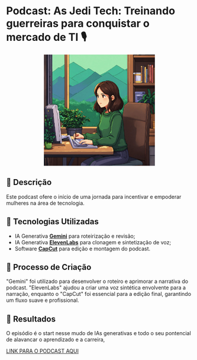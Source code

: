 # Podcast: As Jedi Tech: Treinando guerreiras para conquistar o mercado de TI 🎙️

<p align="center">
<img 
    src="./assets/cover.jpg"
    width="300"
/>
</p>

## 📒 Descrição
Este podcast ofere o início de uma jornada para incentivar e empoderar mulheres na área de tecnologia.

## 🤖 Tecnologias Utilizadas
- IA Generativa **[Gemini](https://gemini.google.com/)** para roteirização e revisão;
- IA Generativa **[ElevenLabs](https://www.elevenlabs.io)** para clonagem e sintetização de voz;
- Software **[CapCut](capcut.com)** para edição e montagem do podcast.

## 🧐 Processo de Criação
"Gemini" foi utilizado para desenvolver o roteiro e aprimorar a narrativa do podcast. "ElevenLabs" ajudou a criar uma voz sintética envolvente para a narração, enquanto o "CapCut" foi essencial para a edição final, garantindo um fluxo suave e profissional.

## 🚀 Resultados
O episódio é o start nesse mudo de IAs generativas e todo o seu pontencial de alavancar o aprendizado e a carreira,

[LINK PARA O PODCAST AQUI](https://github.com/sarahneuburger/lab-natty-or-not/blob/main/output/podcast_editado.mp3)
